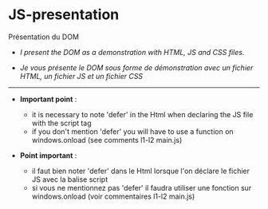 # JS-presentation
Présentation du DOM
* *I present the DOM as a demonstration with HTML, JS and CSS files.*
  

* *Je vous présente le DOM sous forme de démonstration avec un fichier HTML, un fichier JS et un fichier CSS*

***

* **Important point** :
    * it is necessary to note 'defer' in the Html when declaring the JS file with the script tag
    * if you don't mention 'defer' you will have to use a function on windows.onload (see comments l1-l2 main.js)


* **Point important** :
    * il faut bien noter 'defer' dans le Html lorsque l'on déclare le fichier JS avec la balise script
    * si vous ne mentionnez pas 'defer' il faudra utiliser une fonction  sur windows.onload (voir commentaires l1-l2 main.js)